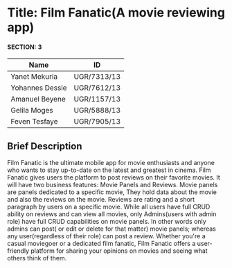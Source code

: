 # Title: Film Fanatic(A movie reviewing app)

#### SECTION: 3

|     Name        |    ID       |
| --------------- | ----------- |
| Yanet Mekuria   | UGR/7313/13 |
| Yohannes Dessie | UGR/7612/13 |
| Amanuel Beyene  | UGR/1157/13 |
| Gelila Moges    | UGR/5888/13 |
| Feven Tesfaye   | UGR/7905/13 |

## Brief Description

Film Fanatic is the ultimate mobile app for movie enthusiasts and anyone who wants to stay up-to-date on the latest and greatest in cinema. Film Fanatic gives users the platform to post reviews on their favorite movies. It will have two business features: Movie Panels and Reviews. Movie panels are panels dedicated to a specific movie, They hold data about the movie and also the reviews on the movie. Reviews are rating and a short paragraph by users on a specific movie. While all users have full CRUD ability on reviews and can view all movies, only Admins(users with admin role) have full CRUD capabilities on movie panels. In other words only admins can post( or edit or delete for that matter) movie panels; whereas any user(regardless of their role) can post a review. Whether you're a casual moviegoer or a dedicated film fanatic, Film Fanatic offers a user-friendly platform for sharing your opinions on movies and seeing what others think of them.
